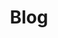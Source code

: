 ---
title: Blog
menu: main
slug: blog
translationKey: blog
weight: '2'
subtitle: ''
description: ''
photo: /images/header-03.jpg
thumbnail: ''
header: true
header_studio: false
header_title_gradient: true
---